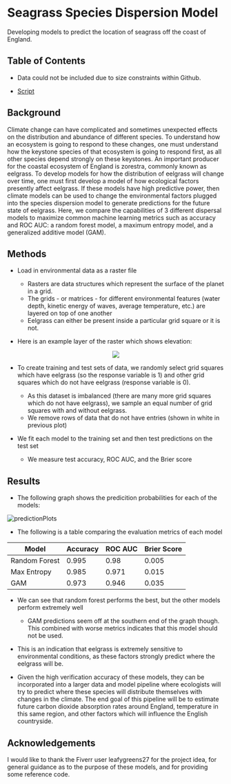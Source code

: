 # Seagrass Species Dispersion Model

Developing models to predict the location of seagrass off the coast of England. 

## Table of Contents

* Data could not be included due to size constraints within Github. 

* [Script](https://github.com/colinmichaellynch/Fiverr-Projects/blob/main/Seagrass%20Species%20Dispersion%20Model/GAM_RF_MaxEnt_Models.R)

## Background

Climate change can have complicated and sometimes unexpected effects on the distribution and abundance of different species. To understand how an ecosystem is going to respond to these changes, one must understand how the keystone species of that ecosystem is going to respond first, as all other species depend strongly on these keystones. An important producer for the coastal ecosystem of England is zorestra, commonly known as eelgrass. To develop models for how the distribution of eelgrass will change over time, one must first develop a model of how ecological factors presently affect eelgrass. If these models have high predictive power, then climate models can be used to change the environmental factors plugged into the species dispersion model to generate predictions for the future state of eelgrass. Here, we compare the capabilities of 3 different dispersal models to maximize common machine learning metrics such as accuracy and ROC AUC: a random forest model, a maximum entropy model, and a generalized additive model (GAM). 

## Methods 

* Load in environmental data as a raster file
  - Rasters are data structures which represent the surface of the planet in a grid.
  - The grids - or matrices - for different environmental features (water depth, kinetic energy of waves, average temperature, etc.) are layered on top of one another
  - Eelgrass can either be present inside a particular grid square or it is not. 

* Here is an example layer of the raster which shows elevation: 

<p align="center">
  <img src = https://user-images.githubusercontent.com/61156429/212992686-b55ac949-dd8c-4a59-966c-3ea1595f6ea5.png>
</p>


* To create training and test sets of data, we randomly select grid squares which have eelgrass (so the response variable is 1) and other grid squares which do not have eelgrass (response variable is 0). 
  - As this dataset is imbalanced (there are many more grid squares which do not have eelgrass), we sample an equal number of grid squares with and without eelgrass. 
  - We remove rows of data that do not have entries (shown in white in previous plot)

* We fit each model to the training set and then test predictions on the test set
  - We measure test accuracy, ROC AUC, and the Brier score  

## Results 

* The following graph shows the predicition probabilities for each of the models: 

![predictionPlots](https://user-images.githubusercontent.com/61156429/212992694-f44daf54-e93b-4fed-b691-a29dc1b0ea2a.png)

* The following is a table comparing the evaluation metrics of each model 

| Model | Accuracy | ROC AUC | Brier Score | 
| --- | --- | --- | --- |
| Random Forest | 0.995 | 0.98 | 0.005 |
| Max Entropy | 0.985 | 0.971 | 0.015 |
| GAM | 0.973 | 0.946 | 0.035 |

* We can see that random forest performs the best, but the other models perform extremely well 
  - GAM predictions seem off at the southern end of the graph though. This combined with worse metrics indicates that this model should not be used. 

* This is an indication that eelgrass is extremely sensitive to environmental conditions, as these factors strongly predict where the eelgrass will be. 

* Given the high verification accuracy of these models, they can be incorporated into a larger data and model pipeline where ecologists will try to predict where these species will distribute themselves with changes in the climate. The end goal of this pipeline will be to estimate future carbon dioxide absorption rates around England, temperature in this same region, and other factors which will influence the English countryside.  

## Acknowledgements

I would like to thank the Fiverr user leafygreens27 for the project idea, for general guidance as to the purpose of these models, and for providing some reference code. 
